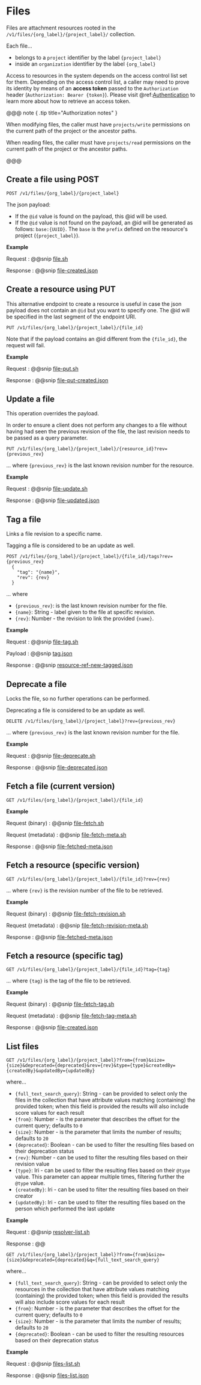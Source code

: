 # Files

Files are attachment resources rooted in the `/v1/files/{org_label}/{project_label}/` collection.

Each file... 

- belongs to a `project` identifier by the label `{project_label}`
- inside an `organization` identifier by the label `{org_label}` 

Access to resources in the system depends on the access control list set for them. Depending on the access control list, a caller may need to prove its identity by means of an **access token** passed to the `Authorization` header (`Authorization: Bearer {token}`). Please visit @ref:[Authentication](../iam/authentication.md) to learn more about how to retrieve an access token.

@@@ note { .tip title="Authorization notes" }	

When  modifying files, the caller must have `projects/write` permissions on the current path of the project or the ancestor paths.

When  reading files, the caller must have `projects/read` permissions on the current path of the project or the ancestor paths.

@@@

## Create a file using POST

```
POST /v1/files/{org_label}/{project_label}
```

The json payload: 

- If the `@id` value is found on the payload, this @id will be used.
- If the `@id` value is not found on the payload, an @id will be generated as follows: `base:{UUID}`. The `base` is the `prefix` defined on the resource's project (`{project_label}`).

**Example**

Request
:   @@snip [file.sh](../assets/files/file.sh)

Response
:   @@snip [file-created.json](../assets/files/file-created.json)


## Create a resource using PUT
This alternative endpoint to create a resource is useful in case the json payload does not contain an `@id` but you want to specify one. The @id will be specified in the last segment of the endpoint URI.
```
PUT /v1/files/{org_label}/{project_label}/{file_id}
```
 
Note that if the payload contains an @id different from the `{file_id}`, the request will fail.

**Example**

Request
:   @@snip [file-put.sh](../assets/files/file-put.sh)

Response
:   @@snip [file-put-created.json](../assets/files/file-put-created.json)


## Update a file

This operation overrides the payload.

In order to ensure a client does not perform any changes to a file without having had seen the previous revision of
the file, the last revision needs to be passed as a query parameter.

```
PUT /v1/files/{org_label}/{project_label}/{resource_id}?rev={previous_rev}
```
... where `{previous_rev}` is the last known revision number for the resource.


**Example**

Request
:   @@snip [file-update.sh](../assets/files/file-update.sh)

Response
:   @@snip [file-updated.json](../assets/files/file-updated.json)


## Tag a file

Links a file revision to a specific name. 

Tagging a file is considered to be an update as well.

```
POST /v1/files/{org_label}/{project_label}/{file_id}/tags?rev={previous_rev}
  {
    "tag": "{name}",
    "rev": {rev}
  }
```
... where 

- `{previous_rev}`: is the last known revision number for the file.
- `{name}`: String - label given to the file at specific revision.
- `{rev}`: Number - the revision to link the provided `{name}`.

**Example**

Request
:   @@snip [file-tag.sh](../assets/files/file-tag.sh)

Payload
:   @@snip [tag.json](../assets/files/file-tag.json)

Response
:   @@snip [resource-ref-new-tagged.json](../assets/files/file-tagged.json)

## Deprecate a file

Locks the file, so no further operations can be performed.

Deprecating a file is considered to be an update as well. 

```
DELETE /v1/files/{org_label}/{project_label}?rev={previous_rev}
```

... where `{previous_rev}` is the last known revision number for the file.

**Example**

Request
:   @@snip [file-deprecate.sh](../assets/files/file-deprecate.sh)

Response
:   @@snip [file-deprecated.json](../assets/files/file-deprecated.json)


## Fetch a file (current version)

```
GET /v1/files/{org_label}/{project_label}/{file_id}
```

**Example**

Request (binary)
:   @@snip [file-fetch.sh](../assets/files/file-fetch.sh)

Request (metadata)
:   @@snip [file-fetch-meta.sh](../assets/files/file-fetch-meta.sh)

Response
:   @@snip [file-fetched-meta.json](../assets/files/file-fetched-meta.json)


## Fetch a resource (specific version)

```
GET /v1/files/{org_label}/{project_label}/{file_id}?rev={rev}
```
... where `{rev}` is the revision number of the file to be retrieved.

**Example**

Request (binary)
:   @@snip [file-fetch-revision.sh](../assets/files/file-fetch-revision.sh)

Request (metadata)
:   @@snip [file-fetch-revision-meta.sh](../assets/files/file-fetch-revision-meta.sh)

Response
:   @@snip [file-fetched-meta.json](../assets/files/file-fetched-meta.json)


## Fetch a resource (specific tag)

```
GET /v1/files/{org_label}/{project_label}/{file_id}?tag={tag}
```

... where `{tag}` is the tag of the file to be retrieved.


**Example**

Request (binary)
:   @@snip [file-fetch-tag.sh](../assets/files/file-fetch-tag.sh)

Request (metadata)
:   @@snip [file-fetch-tag-meta.sh](../assets/files/file-fetch-tag-meta.sh)

Response
:   @@snip [file-created.json](../assets/files/file-created.json)


## List files

```
GET /v1/files/{org_label}/{project_label}?from={from}&size={size}&deprecated={deprecated}&rev={rev}&type={type}&createdBy={createdBy}&updatedBy={updatedBy}
```
                                          
where...

- `{full_text_search_query}`: String - can be provided to select only the files in the collection that have attribute values matching (containing) the provided token; when this field is provided the results will also include score values for each result
- `{from}`: Number - is the parameter that describes the offset for the current query; defaults to `0`
- `{size}`: Number - is the parameter that limits the number of results; defaults to `20`
- `{deprecated}`: Boolean - can be used to filter the resulting files based on their deprecation status
- `{rev}`: Number - can be used to filter the resulting files based on their revision value
- `{type}`: Iri - can be used to filter the resulting files based on their `@type` value. This parameter can appear multiple times, filtering further the `@type` value.
- `{createdBy}`: Iri - can be used to filter the resulting files based on their creator
- `{updatedBy}`: Iri - can be used to filter the resulting files based on the person which performed the last update


**Example**

Request
:   @@snip [resolver-list.sh](../assets/resolvers/resolver-list.sh)

Response
:   @@

```
GET /v1/files/{org_label}/{project_label}?from={from}&size={size}&deprecated={deprecated}&q={full_text_search_query}
```

where...

- `{full_text_search_query}`: String - can be provided to select only the resources in the collection that have attribute values matching (containing) the provided token; when this field is provided the results will also include score values for each result
- `{from}`: Number - is the parameter that describes the offset for the current query; defaults to `0`
- `{size}`: Number - is the parameter that limits the number of results; defaults to `20`
- `{deprecated}`: Boolean - can be used to filter the resulting resources based on their deprecation status


**Example**

Request
:   @@snip [files-list.sh](../assets/files/files-list.sh)

Response
:   @@snip [files-list.json](../assets/files/files-list.json)
